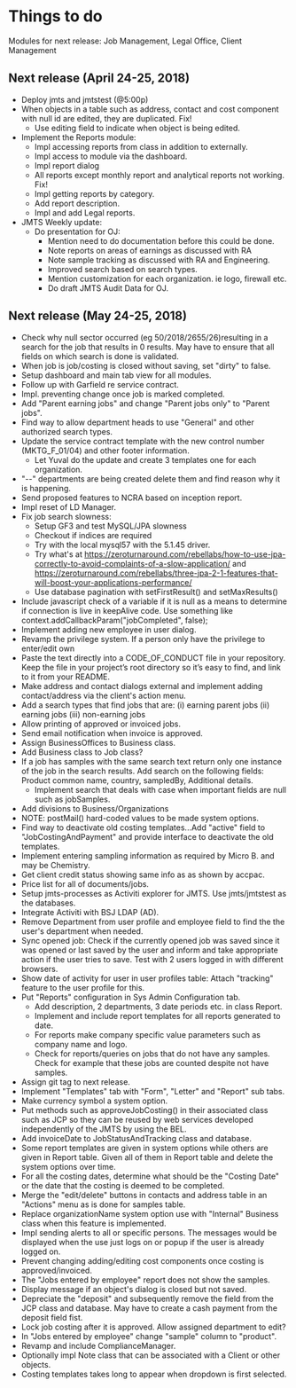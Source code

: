 # Things to do

Modules for next release: Job Management, Legal Office, Client Management

## Next release (April 24-25, 2018)
- Deploy jmts and jmtstest (@5:00p)
- When objects in a table such as address, contact and cost component with null
  id are edited, they are duplicated. Fix!
  * Use editing field to indicate when object is being edited.
- Implement the Reports module:
  * Impl accessing reports from class in addition to externally.
  * Impl access to module via the dashboard.
  * Impl report dialog
  * All reports except monthly report and analytical reports not working. Fix!    
  * Impl getting reports by category.
  * Add report description.
  * Impl and add Legal reports.
- JMTS Weekly update:
  - Do presentation for OJ:
    * Mention need to do documentation before this could be done.
    * Note reports on areas of earnings as discussed with RA
    * Note sample tracking as discussed with RA and Engineering.
    * Improved search based on search types.
    * Mention customization for each organization. ie logo, firewall etc.
    * Do draft JMTS Audit Data for OJ.
## Next release (May 24-25, 2018)
- Check why null sector occurred (eg 50/2018/2655/26)resulting in a search for
  the job that results in 0 results. May have to ensure that all fields on which
  search is done is validated.
- When job is job/costing is closed without saving, set "dirty" to false.
- Setup dashboard and main tab view for all modules.
- Follow up with Garfield re service contract.
- Impl. preventing change once job is marked completed.
- Add "Parent earning jobs" and change "Parent jobs only" to "Parent jobs".
- Find way to allow department heads to use "General" and other authorized 
  search types.
- Update the service contract template with the new control number (MKTG_F_01/04) 
  and other footer information. 
  * Let Yuval do the update and create 3 templates one for each organization.
- "--" departments are being created delete them and find reason why it is happening.
- Send proposed features to NCRA based on inception report.
- Impl reset of LD Manager.
- Fix job search slowness:
  * Setup GF3 and test MySQL/JPA slowness
  * Checkout if indices are required
  * Try with the local mysql57 with the 5.1.45 driver.
  * Try what's at https://zeroturnaround.com/rebellabs/how-to-use-jpa-correctly-to-avoid-complaints-of-a-slow-application/
    and https://zeroturnaround.com/rebellabs/three-jpa-2-1-features-that-will-boost-your-applications-performance/
  * Use database pagination with setFirstResult() and setMaxResults()
- Include javascript check of a variable if it is null as a means to determine
  if connection is live in keepAlive code. Use something like context.addCallbackParam("jobCompleted", false);
- Implement adding new employee in user dialog.
- Revamp the privilege system. If a person only have the privilege to enter/edit own
- Paste the text directly into a CODE_OF_CONDUCT file in your repository. 
  Keep the file in your project’s root directory so it’s easy to find, and link 
  to it from your README.
- Make address and contact dialogs external and implement adding contact/address 
  via the client's action menu.
- Add a search types that find jobs that are: 
(i) earning parent jobs 
(ii) earning jobs
(iii) non-earning jobs
- Allow printing of approved or invoiced jobs.
- Send email notification when invoice is approved.
- Assign BusinessOffices to Business class. 
- Add Business class to Job class?
- If a job has samples with the same search text return only one instance of the 
  job in the search results. Add search on the following fields: Product common name,
  country, sampledBy, Additional details.
  * Implement search that deals with case when important fields are null such as
    jobSamples.
- Add divisions to Business/Organizations
- NOTE: postMail() hard-coded values to be made system options.
- Find way to deactivate old costing templates...Add "active" field to "JobCostingAndPayment"
  and provide interface to deactivate the old templates.
- Implement entering sampling information as required by Micro B. and may be Chemistry.
- Get client credit status showing same info as as shown by accpac.
- Price list for all of documents/jobs. 
- Setup jmts-processes as Activiti explorer for JMTS. Use jmts/jmtstest as the
  databases.
- Integrate Activiti with BSJ LDAP (AD).
- Remove Department from user profile and employee field to find the 
  the user's department when needed.
- Sync opened job: Check if the currently opened job was saved since it was opened or last saved
   by the user and inform and take appropriate action if the user tries to save.
   Test with 2 users logged in with different browsers.
- Show date of activity for user in user profiles table: Attach "tracking" feature 
  to the user profile for this.
- Put "Reports" configuration in Sys Admin Configuration tab.
  * Add description, 2 departments, 3 date periods etc. in class Report.
  * Implement and include report templates for all reports generated to date.
  * For reports make company specific value parameters such as company name and logo.
  * Check for reports/queries on jobs that do not have any samples. 
  Check for example that these jobs are counted despite not have samples. 
- Assign git tag to next release.
- Implement "Templates" tab with "Form", "Letter" and "Report" sub tabs.
- Make currency symbol a system option.
- Put methods such as approveJobCosting() in their associated class such as JCP 
  so they can be reused by web services developed independently of the JMTS by using
  the BEL.
- Add invoiceDate to JobStatusAndTracking class and database.
- Some report templates are given in system options while others are given in Report table. 
  Given all of them in Report table and delete the system options over time.
- For all the costing dates, determine what should be the "Costing Date" or the 
  date that the costing is deemed to be completed.
- Merge the "edit/delete" buttons in contacts and address table in an "Actions"
  menu as is done for samples table.
- Replace organizationName system option use with "Internal" Business class 
  when this feature is implemented.
- Impl sending alerts to all or specific persons. The messages would be displayed
  when the use just logs on or popup if the user is already logged on.
- Prevent changing adding/editing cost components once costing is approved/invoiced.
- The "Jobs entered by employee" report does not show the samples.
- Display message if an object's dialog is closed but not saved.
- Depreciate the "deposit" and subsequently remove the field from the JCP class
  and database. May have to create a cash payment from the deposit field fist.
- Lock job costing after it is approved. Allow assigned department to edit?
- In "Jobs entered by employee" change "sample" column to "product".
- Revamp and include ComplianceManager.
- Optionally impl Note class that can be associated with a Client or other objects.
- Costing templates takes long to appear when dropdown is first selected.

